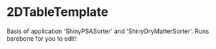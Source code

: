 # 2DTableTemplate
Basis of application 'ShinyPSASorter' and 'ShinyDryMatterSorter'. Runs barebone for you to edit!

